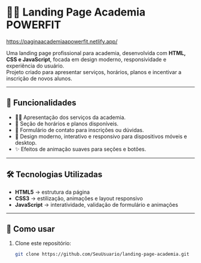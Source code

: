 # 🏋️‍♂️ Landing Page Academia POWERFIT
https://paginaacademiaapowerfit.netlify.app/

Uma landing page profissional para academia, desenvolvida com **HTML, CSS e JavaScript**, focada em design moderno, responsividade e experiência do usuário.  
Projeto criado para apresentar serviços, horários, planos e incentivar a inscrição de novos alunos.  

---

## 🚀 Funcionalidades
- 🏋️‍♂️ Apresentação dos serviços da academia.  
- 📅 Seção de horários e planos disponíveis.  
- 📩 Formulário de contato para inscrições ou dúvidas.  
- 🌈 Design moderno, interativo e responsivo para dispositivos móveis e desktop.  
- ✨ Efeitos de animação suaves para seções e botões.  

---

## 🛠️ Tecnologias Utilizadas
- **HTML5** → estrutura da página  
- **CSS3** → estilização, animações e layout responsivo  
- **JavaScript** → interatividade, validação de formulário e animações  



 

---

## 📂 Como usar
1. Clone este repositório:  
   ```bash
   git clone https://github.com/SeuUsuario/landing-page-academia.git
